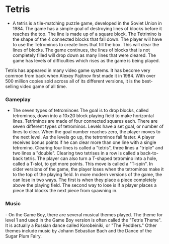 <h1>Tetris</h1>

- A tetris is a tile-matching puzzle game, developed in the Soviet Union in 1984. The game has a simple goal of destroying lines of blocks before it reaches the top. The line is made up of a square block. The Tetrimino is the shape of the 4 connected blocks that fall down. The player will have to use the Tetrominos to create lines that fill the box. This will clear the lines of blocks. The game continues, the lines of blocks that is not completely filled will drop down as many lines that were cleared. The game has levels of difficulties which rises as the game is being played.

Tetris has appeared in many video game systems. It has become very common from back when Alexey Pajitnov first made it in 1984. With over 500 million copies sold across all of its different versions, it is the best-selling video game of all time.

<h3>Gameplay</h3>

- The seven types of tetrominoes
The goal is to drop blocks, called tetrominos, down into a 10x20 block playing field to make horizontal lines. Tetriminos are made of four connected squares each. There are seven different types of tetrominos. Levels have a set goal, or number of lines to clear. When the goal number reaches zero, the player moves to the next level. As the levels go up, the tetrominos fall faster. A player receives bonus points if he can clear more than one line with a single tetromino. Clearing four lines is called a "tetris", three lines a "triple" and two lines a "double". Clearing two tetrises in a row is called a back-to-back tetris. The player can also turn a T-shaped tetromino into a hole, called a T-slot, to get more points. This move is called a "T-spin". In older versions of the game, the player loses when the tetrominos make it to the top of the playing field. In more modern versions of the game, the can lose in two ways. The first is when they place a piece completely above the playing field. The second way to lose is if a player places a piece that blocks the next piece from spawning in.

<h3>Music</h3>
- On the Game Boy, there are several musical themes played. The theme for level 1 and used in the Game Boy version is often called the "Tetris Theme". It is actually a Russian dance called Korobeiniki, or "The Peddlers." Other themes include music by Johann Sebastian Bach and the Dance of the Sugar Plum Fairy.
